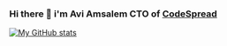 ### Hi there 👋 i'm Avi Amsalem CTO of [CodeSpread](https://codespread.io)

[![My GitHub stats](https://github-readme-stats.vercel.app/api?username=aviam&show_icons=true&count_private=true&theme=dracula)](https://github.com/aviam/github-readme-stats)
<!--
**aviam/aviam** is a ✨ _special_ ✨ repository because its `README.md` (this file) appears on your GitHub profile.

Here are some ideas to get you started:

- 🔭 I’m currently working on ...
- 🌱 I’m currently learning ...
- 👯 I’m looking to collaborate on ...
- 🤔 I’m looking for help with ...
- 💬 Ask me about ...
- 📫 How to reach me: ...
- 😄 Pronouns: ...
- ⚡ Fun fact: ...
-->
